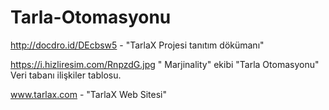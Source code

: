 # Tarla-Otomasyonu
http://docdro.id/DEcbsw5  - "TarlaX Projesi tanıtım dökümanı"

https://i.hizliresim.com/RnpzdG.jpg " Marjinality" ekibi "Tarla Otomasyonu" Veri tabanı ilişkiler tablosu.

www.tarlax.com - "TarlaX Web Sitesi"
